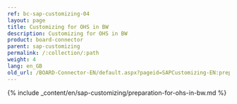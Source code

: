 ```yaml
---
ref: bc-sap-customizing-04
layout: page
title: Customizing for OHS in BW
description: Customizing for OHS in BW
product: board-connector
parent: sap-customizing
permalink: /:collection/:path
weight: 4
lang: en_GB
old_url: /BOARD-Connector-EN/default.aspx?pageid=SAPCustomizing-EN:preparation-for-ohs-in-bw
---
```


{% include _content/en/sap-customizing/preparation-for-ohs-in-bw.md  %}